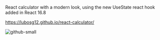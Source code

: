 React calculator with a modern look, using the new UseState react hook added in React 16.8

https://lubosg12.github.io/react-calculator/

![github-small](https://i.imgur.com/343R5zS.png)
